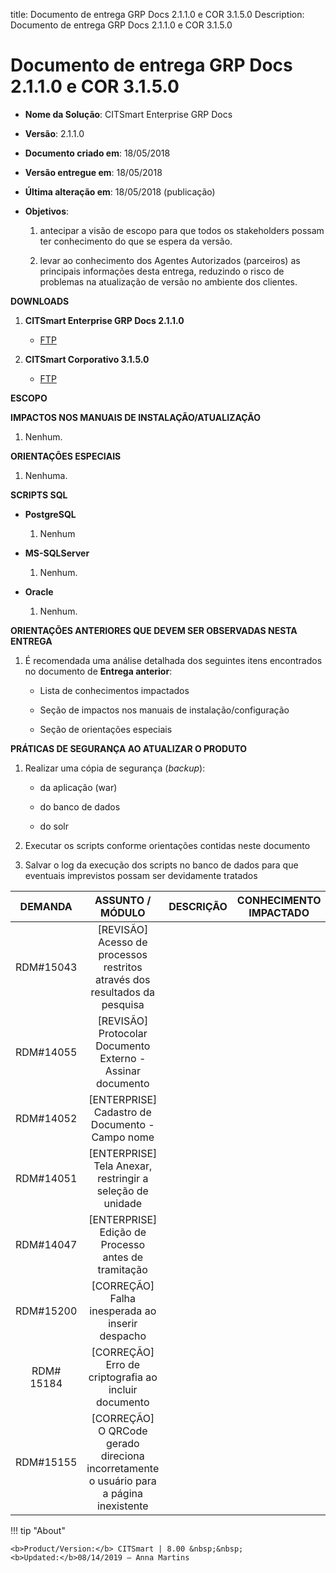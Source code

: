 title: Documento de entrega GRP Docs 2.1.1.0 e COR 3.1.5.0
Description: Documento de entrega GRP Docs 2.1.1.0 e COR 3.1.5.0

# Documento de entrega GRP Docs 2.1.1.0 e COR 3.1.5.0

-   **Nome da Solução**: CITSmart Enterprise GRP Docs

-   **Versão**: 2.1.1.0

-   **Documento criado em**: 18/05/2018

-   **Versão entregue em**: 18/05/2018

-   **Última alteração em**: 18/05/2018 (publicação)

-   **Objetivos**:

    1.  antecipar a visão de escopo para que todos os stakeholders possam ter
        conhecimento do que se espera da versão.

    2.  levar ao conhecimento dos Agentes Autorizados (parceiros) as principais
        informações desta entrega, reduzindo o risco de problemas na atualização
        de versão no ambiente dos clientes.

**DOWNLOADS**

1.  **CITSmart Enterprise GRP Docs 2.1.1.0**

    -   [FTP](http://kb.citsmartcloud.com/entregas/papelzero/Enterprise/2.1.1.0)

2.  **CITSmart Corporativo 3.1.5.0**

    -   [FTP](http://kb.citsmartcloud.com/entregas/corporativo/Enterprise/3.1.5.0/)

**ESCOPO**


**IMPACTOS NOS MANUAIS DE INSTALAÇÃO/ATUALIZAÇÃO**

1.  Nenhum.

**ORIENTAÇÕES ESPECIAIS**

1.  Nenhuma.

**SCRIPTS SQL**

-   **PostgreSQL**

    1.  Nenhum

-   **MS-SQLServer**

    1.  Nenhum.

-   **Oracle**

    1.  Nenhum.

**ORIENTAÇÕES ANTERIORES QUE DEVEM SER OBSERVADAS NESTA ENTREGA**

1.  É recomendada uma análise detalhada dos seguintes itens encontrados no
    documento de **Entrega anterior**:

    -   Lista de conhecimentos impactados

    -   Seção de impactos nos manuais de instalação/configuração

    -   Seção de orientações especiais

**PRÁTICAS DE SEGURANÇA AO ATUALIZAR O PRODUTO**

1.  Realizar uma cópia de segurança (*backup*):

    -   da aplicação (war)

    -   do banco de dados

    -   do solr

2.  Executar os scripts conforme orientações contidas neste documento

3.  Salvar o log da execução dos scripts no banco de dados para que eventuais
    imprevistos possam ser devidamente tratados


|   DEMANDA  |                                     ASSUNTO / MÓDULO                                    | DESCRIÇÃO | CONHECIMENTO IMPACTADO |
|:----------:|:---------------------------------------------------------------------------------------:|:---------:|:----------------------:|
|  RDM#15043 |        [REVISÃO] Acesso de processos restritos através dos resultados da pesquisa       |           |                        |
|  RDM#14055 |                [REVISÃO] Protocolar Documento Externo - Assinar documento               |           |                        |
|  RDM#14052 |                     [ENTERPRISE] Cadastro de Documento - Campo nome                     |           |                        |
|  RDM#14051 |                [ENTERPRISE] Tela Anexar, restringir a seleção de unidade                |           |                        |
|  RDM#14047 |                   [ENTERPRISE] Edição de Processo antes de tramitação                   |           |                        |
|  RDM#15200 |                     [CORREÇÃO] Falha inesperada ao inserir despacho                     |           |                        |
| RDM# 15184 |                   [CORREÇÃO] Erro de criptografia ao incluir documento                  |           |                        |
|  RDM#15155 | [CORREÇÃO] O QRCode gerado direciona incorretamente o usuário para a página inexistente |           |                        |


!!! tip "About"

    <b>Product/Version:</b> CITSmart | 8.00 &nbsp;&nbsp;
    <b>Updated:</b>08/14/2019 – Anna Martins
